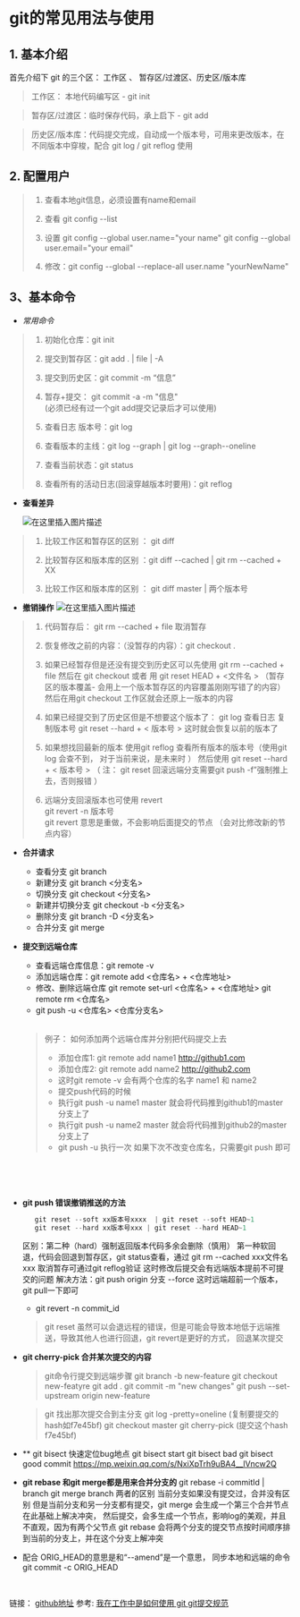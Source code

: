 


# git的常见用法与使用

## 1. 基本介绍
首先介绍下 git 的三个区： 工作区 、 暂存区/过渡区、历史区/版本库
> 工作区： 本地代码编写区   - git init

> 暂存区/过渡区：临时保存代码，承上启下  - git add 

> 历史区/版本库：代码提交完成，自动成一个版本号，可用来更改版本，在不同版本中穿梭，配合 git log / git reflog 使用


## 2. 配置用户

> 1. 查看本地git信息，必须设置有name和email
>
> 2. 查看  git config --list
>
> 3. 设置  git config --global user.name="your 
name"
       git config --global user.email="your email" 
>       
> 4. 修改：git config --global --replace-all user.name "yourNewName"

  

## 3、基本命令
  
   - *常用命令*

 >  1. 初始化仓库：git init
 >
 >  2. 提交到暂存区：git add . | file | -A
 >
 >  3. 提交到历史区：git commit -m “信息”
 >
 >  4. 暂存+提交： git commit -a -m "信息"  
   (必须已经有过一个git add提交记录后才可以使用)
 >
 >  5. 查看日志 版本号：git log
 >
 >  6. 查看版本的主线：git log --graph | git log --graph--oneline
 >
 >  7. 查看当前状态：git status
 >
 > 8.  查看所有的活动日志(回滚穿越版本时要用)：git reflog 


- **查看差异**

  ![在这里插入图片描述](https://img-blog.csdnimg.cn/20190704192838863.jpeg?x-oss-process=image/watermark,type_ZmFuZ3poZW5naGVpdGk,shadow_10,text_aHR0cHM6Ly9ibG9nLmNzZG4ubmV0L3dlaXhpbl80NDE2MDM4NQ==,size_16,color_FFFFFF,t_70)

 > 1. 比较工作区和暂存区的区别  ： git diff 
 >  
 > 2. 比较暂存区和版本库的区别 ：git diff --cached | git rm --cached + XX
 >
 > 3. 比较工作区和版本库的区别 ： git diff master | 两个版本号

- **撤销操作**
  ![在这里插入图片描述](https://img-blog.csdnimg.cn/20190704192852356.jpeg?x-oss-process=image/watermark,type_ZmFuZ3poZW5naGVpdGk,shadow_10,text_aHR0cHM6Ly9ibG9nLmNzZG4ubmV0L3dlaXhpbl80NDE2MDM4NQ==,size_16,color_FFFFFF,t_70)
 >  1. 代码暂存后： git rm --cached + file 取消暂存  
 >
 >  2. 恢复修改之前的内容：（没暂存的内容）：git checkout  .
 >  
 > 3.  如果已经暂存但是还没有提交到历史区可以先使用 git rm --cached + file 然后在 git checkout 或者 用
     git reset HEAD + <文件名 > （暂存区的版本覆盖- 会用上一个版本暂存区的内容覆盖刚刚写错了的内容）
     然后在用git checkout 工作区就会还原上一版本的内容
 >
 > 4.  如果已经提交到了历史区但是不想要这个版本了：
       git log 查看日志 复制版本号
       git reset --hard + < 版本号 >
       这时就会恢复以前的版本了
 >
 > 
 >5.  如果想找回最新的版本
      使用git reflog   查看所有版本的版本号（使用git log 会查不到， 对于当前来说，是未来时 ）
      然后使用 git reset --hard + < 版本号 >
      （ 注： git reset 回滚远端分支需要git push -f”强制推上去，否则报错 ）
 >
 >6.  远端分支回滚版本也可使用 revert  
 >    git revert -n 版本号  
      git revert 意思是重做，不会影响后面提交的节点 （会对比修改新的节点内容）
 >

- **合并请求**

   - 查看分支 git branch  
   - 新建分支  git branch <分支名>
   - 切换分支  git checkout <分支名> 
   - 新建并切换分支  git checkout -b <分支名>
   - 删除分支 git branch -D <分支名>
   - 合并分支 git merge 

- **提交到远端仓库**

   -  查看远端仓库信息：git remote -v
   - 添加远端仓库：git remote add <仓库名> + <仓库地址>
   -  修改、删除远端仓库
         git remote set-url <仓库名> + <仓库地址> 
          git remote rm  <仓库名>
   - git push -u <仓库名> <仓库分支名> 
   <br/>
      
   > 例子： 如何添加两个远端仓库并分别把代码提交上去
   > - 添加仓库1: git remote add name1 http://github1.com
   > - 添加仓库2: git remote add name2 http://github2.com
   > - 这时git remote -v  会有两个仓库的名字 name1 和 name2
   > - 提交push代码的时候
   > - 执行git push -u name1 master  就会将代码推到github1的master分支上了
   > - 执行git push -u name2 master  就会将代码推到github2的master分支上了
   > - git push -u 执行一次 如果下次不改变仓库名，只需要git push 即可
<br/>
<br/>
<br/>

- **git push 错误撤销推送的方法**
    ```js
	   git reset --soft xx版本号xxxx  | git reset --soft HEAD~1 
	   git reset --hard xx版本号xxx | git reset --hard HEAD~1  
    ```
    区别：第二种（hard）强制返回版本代码多余会删除（慎用）
               第一种软回退，代码会回退到暂存区，git status查看，通过
               git rm --cached xxx文件名xxx 取消暂存可通过git reflog验证
               这时修改后提交会有远端版本提前不可提交的问题
               解决方法：git push origin 分支 --force 
               这时远端超前一个版本，git pull一下即可
              
   - git revert -n commit_id
  > git reset 虽然可以会退远程的错误，但是可能会导致本地低于远端推送，导致其他人也进行回退，git revert是更好的方式， 回退某次提交



- **git cherry-pick  合并某次提交的内容**
	> git命令行提交到远端步骤
	git branch -b new-feature
	git checkout new-featyre
	git add .
	git commit -m "new changes"
	git push --set-upstream origin new-feature
	
	
	> git 找出那次提交合到主分支
	git log -pretty=oneline (复制要提交的hash如f7e45bf)
	git checkout master 
	git cherry-pick (提交这个hash f7e45bf)


- ** git bisect 快速定位bug地点
git bisect start
git bisect bad
git bisect good commit
https://mp.weixin.qq.com/s/NxiXpTrh9uBA4__lVncw2Q


- **git rebase 和git merge都是用来合并分支的**
git rebase -i commitId | branch
git merge branch
两者的区别 当前分支如果没有提交过，合并没有区别
但是当前分支和另一分支都有提交，git merge 会生成一个第三个合并节点在此基础上解决冲突， 然后提交，会多生成一个节点，影响log的美观，并且不直观，因为有两个父节点
git rebase 会将两个分支的提交节点按时间顺序排到当前的分支上，并在这个分支上解冲突

* 配合 ORIG_HEAD的意思是和“--amend”是一个意思， 同步本地和远端的命令
git commit -c ORIG_HEAD

<br/>

链接： [github地址](https://github.com/s2265681/git/tree/master)
参考: [我在工作中是如何使用 git ](https://juejin.cn/post/6974184935804534815)
[git提交规范](https://www.jianshu.com/p/201bd81e7dc9?utm_source=oschina-app)


